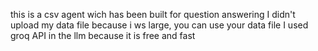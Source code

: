 this is a csv agent wich has been built for question answering 
I didn't upload my data file because i ws large, you can use your data file
I used groq API in the llm because it is free and fast
